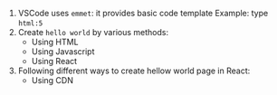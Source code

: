 1. VSCode uses `emmet`: it provides basic code template
   Example: type `html:5`
2. Create `hello world` by various methods:
   - Using HTML
   - Using Javascript
   - Using React
3. Following different ways to create hellow world page in React:
   - Using CDN
